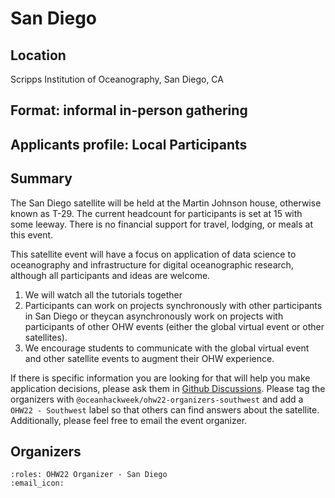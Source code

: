 # San Diego

## Location

Scripps Institution of Oceanography, San Diego, CA

## Format: informal in-person gathering

## Applicants profile: Local Participants

## Summary

The San Diego satellite will be held at the Martin Johnson house, otherwise known as T-29. The current headcount for participants is set at 15 with some leeway. There is no financial support for travel, lodging, or meals at this event.

This satellite event will have a focus on application of data science to oceanography and infrastructure for digital oceanographic research, although all participants and ideas are welcome.

1. We will watch all the tutorials together
2.  Participants can work on projects synchronously with other participants in San Diego or theycan asynchronously work on projects with participants of other OHW events (either the global virtual event or other satellites).
3.  We encourage students to communicate with the global virtual event and other satellite events to augment their OHW experience.

If there is specific information you are looking for that will help you make application decisions, please ask them in [Github Discussions](https://github.com/orgs/oceanhackweek/discussions/categories/q-a?discussions_q=category%3AQ%26A+label%3A%22OHW22+-+Southwest%22).
Please tag the organizers with `@oceanhackweek/ohw22-organizers-southwest` and add a `OHW22 - Southwest` label so that others can find answers about the satellite.
Additionally, please feel free to email the event organizer.

## Organizers

```{ohw-team}
:roles: OHW22 Organizer - San Diego
:email_icon:
```
